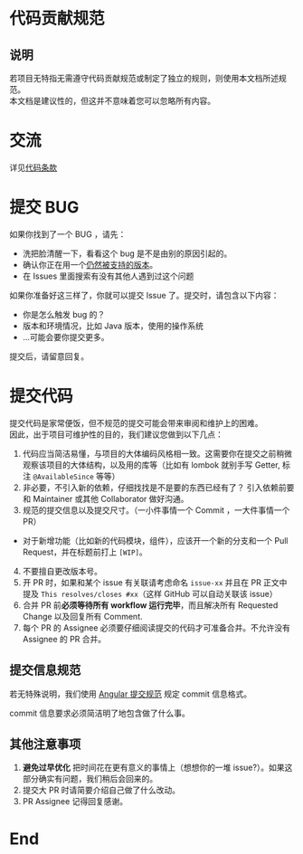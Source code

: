 # 代码贡献规范


## 说明

若项目无特指无需遵守代码贡献规范或制定了独立的规则，则使用本文档所述规范。  
本文档是建议性的，但这并不意味着您可以忽略所有内容。  

# 交流

详见[代码条款](CODE_OF_CONDUCT.md)

# 提交 BUG

如果你找到了一个 BUG ，请先：

 - 洗把脸清醒一下，看看这个 bug 是不是由别的原因引起的。
 - 确认你正在用一个[仍然被支持的版本](./Evolution.md)。
 - 在 Issues 里面搜索有没有其他人遇到过这个问题

如果你准备好这三样了，你就可以提交 Issue 了。提交时，请包含以下内容：

 - 你是怎么触发 bug 的？
 - 版本和环境情况，比如 Java 版本，使用的操作系统
 - ...可能会要你提交更多。

提交后，请留意回复。

# 提交代码

提交代码是家常便饭，但不规范的提交可能会带来审阅和维护上的困难。  
因此，出于项目可维护性的目的，我们建议您做到以下几点：

1. 代码应当简洁易懂，与项目的大体编码风格相一致。这需要你在提交之前稍微观察该项目的大体结构，以及用的库等（比如有 lombok 就别手写 Getter, 标注 `@AvailableSince` 等等）
2. 非必要，不引入新的依赖，仔细找找是不是要的东西已经有了？ 引入依赖前要和 Maintainer 或其他 Collaborator 做好沟通。
3. 规范的提交信息以及提交尺寸。（一小件事情一个 Commit ，一大件事情一个 PR）  
  * 对于新增功能（比如新的代码模块，组件），应该开一个新的分支和一个 Pull Request，并在标题前打上 `[WIP]`。

4. 不要擅自更改版本号。
5. 开 PR 时，如果和某个 issue 有关联请考虑命名 `issue-xx` 并且在 PR 正文中提及 `This resolves/closes #xx`（这样 GitHub 可以自动关联该 issue）
6. 合并 PR 前**必须等待所有 workflow 运行完毕**，而且解决所有 Requested Change 以及回复所有 Comment.
7. 每个 PR 的 Assignee 必须要仔细阅读提交的代码才可准备合并。不允许没有 Assignee 的 PR 合并。

## 提交信息规范
若无特殊说明，我们使用 [Angular 提交规范](https://zj-git-guide.readthedocs.io/zh_CN/latest/message/Angular%E6%8F%90%E4%BA%A4%E4%BF%A1%E6%81%AF%E8%A7%84%E8%8C%83/) 规定 commit 信息格式。  

commit 信息要求必须简洁明了地包含做了什么事。

## 其他注意事项

1. **避免过早优化** 把时间花在更有意义的事情上（想想你的一堆 issue?）。如果这部分确实有问题，我们稍后会回来的。
2. 提交大 PR 时请简要介绍自己做了什么改动。
3. PR Assignee 记得回复感谢。

# End
